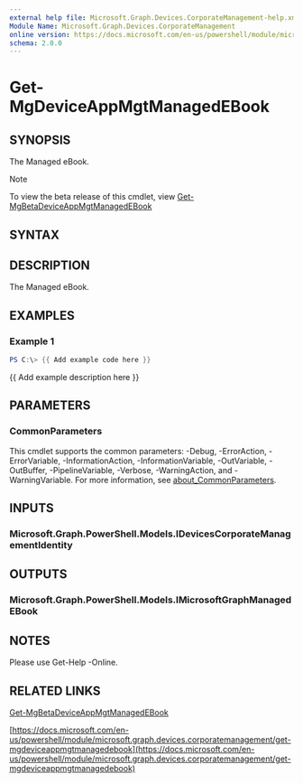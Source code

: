 ```yaml
---
external help file: Microsoft.Graph.Devices.CorporateManagement-help.xml
Module Name: Microsoft.Graph.Devices.CorporateManagement
online version: https://docs.microsoft.com/en-us/powershell/module/microsoft.graph.devices.corporatemanagement/get-mgdeviceappmgtmanagedebook
schema: 2.0.0
---
```


# Get-MgDeviceAppMgtManagedEBook

## SYNOPSIS
The Managed eBook.

> [!NOTE]
> To view the beta release of this cmdlet, view [Get-MgBetaDeviceAppMgtManagedEBook](/powershell/module/Microsoft.Graph.Beta.Devices.CorporateManagement/Get-MgBetaDeviceAppMgtManagedEBook?view=graph-powershell-beta)

## SYNTAX

## DESCRIPTION
The Managed eBook.

## EXAMPLES

### Example 1
```powershell
PS C:\> {{ Add example code here }}
```

{{ Add example description here }}

## PARAMETERS

### CommonParameters
This cmdlet supports the common parameters: -Debug, -ErrorAction, -ErrorVariable, -InformationAction, -InformationVariable, -OutVariable, -OutBuffer, -PipelineVariable, -Verbose, -WarningAction, and -WarningVariable. For more information, see [about_CommonParameters](http://go.microsoft.com/fwlink/?LinkID=113216).

## INPUTS

### Microsoft.Graph.PowerShell.Models.IDevicesCorporateManagementIdentity
## OUTPUTS

### Microsoft.Graph.PowerShell.Models.IMicrosoftGraphManagedEBook
## NOTES
Please use Get-Help -Online.

## RELATED LINKS
[Get-MgBetaDeviceAppMgtManagedEBook](/powershell/module/Microsoft.Graph.Beta.Devices.CorporateManagement/Get-MgBetaDeviceAppMgtManagedEBook?view=graph-powershell-beta)

[https://docs.microsoft.com/en-us/powershell/module/microsoft.graph.devices.corporatemanagement/get-mgdeviceappmgtmanagedebook](https://docs.microsoft.com/en-us/powershell/module/microsoft.graph.devices.corporatemanagement/get-mgdeviceappmgtmanagedebook)


